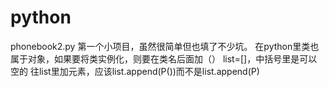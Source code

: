 # python
phonebook2.py
  第一个小项目，虽然很简单但也填了不少坑。
  在python里类也属于对象，如果要将类实例化，则要在类名后面加（）
  list=[]，中括号里是可以空的
  往list里加元素，应该list.append(P())而不是list.append(P)


